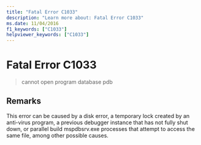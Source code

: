 ```yaml
---
title: "Fatal Error C1033"
description: "Learn more about: Fatal Error C1033"
ms.date: 11/04/2016
f1_keywords: ["C1033"]
helpviewer_keywords: ["C1033"]
---
```

# Fatal Error C1033

> cannot open program database pdb

## Remarks

This error can be caused by a disk error, a temporary lock created by an anti-virus program, a previous debugger instance that has not fully shut down, or parallel build mspdbsrv.exe processes that attempt to access the same file, among other possible causes.

